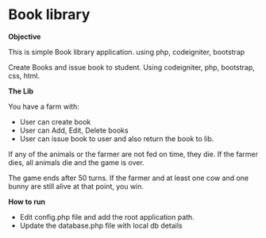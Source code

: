 # Book library
**Objective**

This is simple Book library application. using php, codeigniter, bootstrap

Create Books and issue book to student. Using codeigniter, php, bootstrap, css, html.

**The Lib**

You have a farm with:

- User can create book
- User can Add, Edit, Delete books
- User can issue book to user and also return the book to lib.

If any of the animals or the farmer are not fed on time, they die. If the farmer dies, all animals die and the game is over.

The game ends after 50 turns. If the farmer and at least one cow and one bunny are still alive at that point, you win.

**How to run**

- Edit config.php file and add the root application path.
- Update the database.php file with local db details
